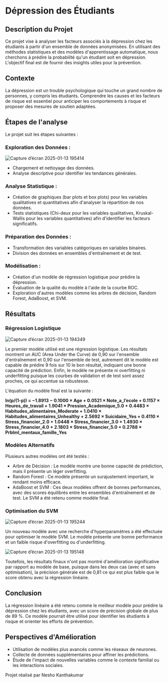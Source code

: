 # Dépression des Étudiants 


## Description du Projet

Ce projet vise à analyser les facteurs associés à la dépression chez les étudiants à partir d'un ensemble de données anonymisées. En utilisant des méthodes statistiques et des modèles d'apprentissage automatique, nous cherchons à prédire la probabilité qu'un étudiant soit en dépression. L'objectif final est de fournir des insights utiles pour la prévention.

## Contexte
La dépression est un trouble psychologique qui touche un grand nombre de personnes, y compris les étudiants. Comprendre les causes et les facteurs de risque est essentiel pour anticiper les comportements à risque et proposer des mesures de soutien adaptées.

## Étapes de l'analyse 
Le projet suit les étapes suivantes :


### Exploration des Données :
 
 ![Capture d’écran 2025-01-13 195414](https://github.com/user-attachments/assets/b9326478-46bc-4ba8-bc1f-e47727d9a4c7)


- Chargement et nettoyage des données.
- Analyse descriptive pour identifier les tendances générales.

### Analyse Statistique :
- Création de graphiques (bar plots et box plots) pour les variables qualitatives et quantitatives afin d'analyser la répartition de nos données.
- Tests statistiques (Chi-deux pour les variables qualitatives, Kruskal-Wallis pour les variables quantitatives) afin d'identifier les facteurs significatifs.

### Préparation des Données :
- Transformation des variables catégoriques en variables binaires.
- Division des données en ensembles d'entraînement et de test.

### Modélisation :
- Création d'un modèle de régression logistique pour prédire la dépression.
- Évaluation de la qualité du modèle à l'aide de la courbe ROC.
- Exploration d'autres modèles comme les arbres de décision, Random Forest, AdaBoost, et SVM.

## Résultats
### Régression Logistique

![Capture d’écran 2025-01-13 194349](https://github.com/user-attachments/assets/2d84e3a4-d20d-4829-9033-5320f870f3cd)

Le premier modèle utilisé est une régression logistique. Les résultats montrent un AUC (Area Under the Curve) de 0,90 sur l'ensemble d'entraînement et 0,90 sur l'ensemble de test, autrement dit le modèle est capable de prédire 9 fois sur 10 le bon résultat, indiquant une bonne capacité de prédiction.
Enfin, le modèle ne présente ni overfitting ni underfitting puisque les courbes de validation et de test sont assez proches, ce qui accentue sa robustesse.



L'équation du modèle final est la suivante :

**ln(p/(1-p)) = −1.8913 − 0.1000 × Age + 0.0521 × Note_a_l’ecole + 0.1157 × Heures_de_travail + 1.9041 × Pression_Academique_5.0 + 0.4483 × Habitudes_alimentaires_Moderate + 1.0410 × Habitudes_alimentaires_Unhealthy + 2.5692 × Suicidaire_Yes + 0.4110 × Stress_financier_2.0 + 1.0448 × Stress_financier_3.0 + 1.4930 × Stress_financier_4.0 + 2.1803 × Stress_financier_5.0 + 0.2788 × Prblml_mentaux_famille_Yes**

### Modèles Alternatifs
Plusieurs autres modèles ont été testés :

- Arbre de Décision : Le modèle montre une bonne capacité de prédiction, mais il présente un léger overfitting.
- Random Forest : Ce modèle présente un surajustement important, le rendant moins efficace.
- AdaBoost et SVM : Ces deux modèles offrent de bonnes performances, avec des scores équilibrés entre les ensembles d'entraînement et de test. Le SVM a été retenu comme modèle final.

### Optimisation du SVM
![Capture d’écran 2025-01-13 195244](https://github.com/user-attachments/assets/cf3f967e-5e9c-486d-b7f1-e77203e4d4c4)

Un nouveau modèle avec une recherche d'hyperparamètres a été effectuée pour optimiser le modèle SVM. Le modèle présente une bonne performance et un faible risque d'overfitting ou d'underfitting. 

![Capture d’écran 2025-01-13 195148](https://github.com/user-attachments/assets/d81bce81-5873-4d60-8c53-7706a54a2ae8)


Toutefois, les résultats finaux n'ont pas montré d'amélioration significative par rapport au modèle de base, puisque dans les deux cas (avec et sans optimisation), la précision générale est de 0,81 ce qui est plus faible que le score obtenu avec la régression linéaire.


## Conclusion
La régression linéaire a été retenu comme le meilleur modèle pour prédire la dépression chez les étudiants, avec un score de précision globale de plus de 89 %. Ce modèle pourrait être utilisé pour identifier les étudiants à risque et orienter les efforts de prévention.

## Perspectives d'Amélioration
- Utilisation de modèles plus avancés comme les réseaux de neurones.
- Collecte de données supplémentaires pour affiner les prédictions.
- Étude de l'impact de nouvelles variables comme le contexte familial ou les interactions sociales.





Projet réalisé par Nesho Kanthakumar

